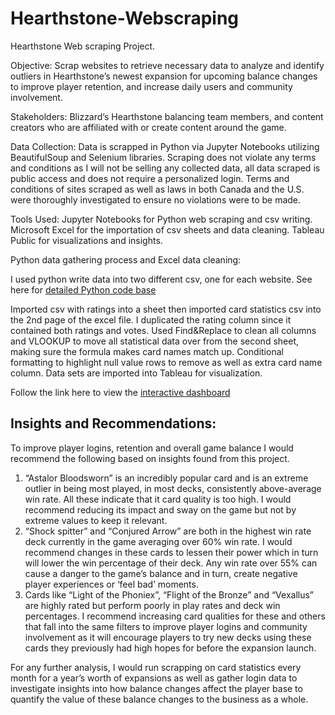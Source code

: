 # Hearthstone-Webscraping
Hearthstone Web scraping Project.

Objective:
Scrap websites to retrieve necessary data to analyze and identify outliers in Hearthstone’s newest expansion for upcoming balance changes to improve player retention, and increase daily users and community involvement.

Stakeholders: Blizzard’s Hearthstone balancing team members, and content creators who are affiliated with or create content around the game.

Data Collection:
Data is scrapped in Python via Jupyter Notebooks utilizing BeautifulSoup and Selenium libraries. Scraping does not violate any terms and conditions as I will not be selling any collected data, all data scraped is public access and does not require a personalized login. Terms and conditions of sites scraped as well as laws in both Canada and the U.S. were thoroughly investigated to ensure no violations were to be made. 

Tools Used:
  Jupyter Notebooks for Python web scraping and csv writing. 
  Microsoft Excel for the importation of csv sheets and data cleaning.
  Tableau Public for visualizations and insights.


Python data gathering process and Excel data cleaning:

I used python write data into two different csv, one for each website. 
See here for [detailed Python code base](https://github.com/adallan/Hearthstone-Webscraping/blob/main/Hearthstone%20Webscraping.ipynb)

Imported csv with ratings into a sheet then imported card statistics csv into the 2nd page of the excel file. I duplicated the rating column since it contained both ratings and votes. Used Find&Replace to clean all columns and VLOOKUP to move all statistical data over from the second sheet, making sure the formula makes card names match up. Conditional formatting to highlight null value rows to remove as well as extra card name column. Data sets are imported into Tableau for visualization. 

Follow the link here to view the [interactive dashboard](https://public.tableau.com/app/profile/alexander.allan/viz/HearthstoneExpansiondashboard/HearthstoneLatestExpansion)

## Insights and Recommendations:

To improve player logins, retention and overall game balance I would recommend the following based on insights found from this project.
1) “Astalor Bloodsworn” is an incredibly popular card and is an extreme outlier in being most played, in most decks, consistently above-average win rate. All these indicate that it card quality is too high. I would recommend reducing its impact and sway on the game but not by extreme values to keep it relevant.
2) “Shock spitter” and “Conjured Arrow” are both in the highest win rate deck currently in the game averaging over 60% win rate. I would recommend changes in these cards to lessen their power which in turn will lower the win percentage of their deck. Any win rate over 55% can cause a danger to the game’s balance and in turn, create negative player experiences or ‘feel bad’ moments.
3) Cards like “Light of the Phoniex”, “Flight of the Bronze” and  “Vexallus” are highly rated but perform poorly in play rates and deck win percentages. I recommend increasing card qualities for these and others that fall into the same filters to improve player logins and community involvement as it will encourage players to try new decks using these cards they previously had high hopes for before the expansion launch.

For any further analysis, I would run scrapping on card statistics every month for a year’s worth of expansions as well as gather login data to investigate insights into how balance changes affect the player base to quantify the value of these balance changes to the business as a whole.

